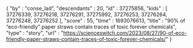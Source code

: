 {
  "by" : "conse_lad",
  "descendants" : 20,
  "id" : 37275856,
  "kids" : [ 37276339, 37276218, 37276291, 37275992, 37276253, 37276264, 37276248, 37276252 ],
  "score" : 55,
  "time" : 1693076613,
  "title" : "90% of “eco-friendly” paper straws contain traces of toxic forever chemicals",
  "type" : "story",
  "url" : "https://scienceswitch.com/2023/08/27/90-of-eco-friendly-paper-straws-contain-traces-of-toxic-forever-chemicals/"
}
